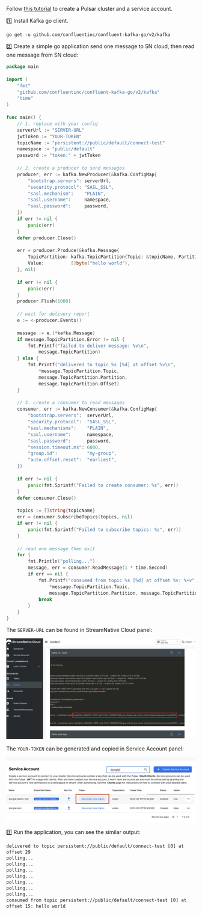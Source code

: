 
Follow [this tutorial](https://www.notion.so/streamnativeio/StreamNative-Cloud-for-Kafka-DRAFT-6aa74659b5f5495883beaa88e21eabc6) to create a Pulsar cluster and a service account.

1️⃣ Install Kafka go client.

```shell
go get -u github.com/confluentinc/confluent-kafka-go/v2/kafka
```

2️⃣ Create a simple go application send one message to SN cloud, then read one message from SN cloud:

```go
package main

import (
	"fmt"
	"github.com/confluentinc/confluent-kafka-go/v2/kafka"
	"time"
)

func main() {
	// 1. replace with your config
	serverUrl := "SERVER-URL"
	jwtToken := "YOUR-TOKEN"
	topicName := "persistent://public/default/connect-test"
	namespace := "public/default"
	password := "token:" + jwtToken

	// 2. create a producer to send messages
	producer, err := kafka.NewProducer(&kafka.ConfigMap{
		"bootstrap.servers": serverUrl,
		"security.protocol": "SASL_SSL",
		"sasl.mechanism":    "PLAIN",
		"sasl.username":     namespace,
		"sasl.password":     password,
	})
	if err != nil {
		panic(err)
	}
	defer producer.Close()

	err = producer.Produce(&kafka.Message{
		TopicPartition: kafka.TopicPartition{Topic: &topicName, Partition: kafka.PartitionAny},
		Value:          []byte("hello world"),
	}, nil)

	if err != nil {
		panic(err)
	}
	producer.Flush(1000)

	// wait for delivery report
	e := <-producer.Events()

	message := e.(*kafka.Message)
	if message.TopicPartition.Error != nil {
		fmt.Printf("failed to deliver message: %v\n",
			message.TopicPartition)
	} else {
		fmt.Printf("delivered to topic %s [%d] at offset %v\n",
			*message.TopicPartition.Topic,
			message.TopicPartition.Partition,
			message.TopicPartition.Offset)
	}

	// 3. create a consumer to read messages
	consumer, err := kafka.NewConsumer(&kafka.ConfigMap{
		"bootstrap.servers":  serverUrl,
		"security.protocol":  "SASL_SSL",
		"sasl.mechanisms":    "PLAIN",
		"sasl.username":      namespace,
		"sasl.password":      password,
		"session.timeout.ms": 6000,
		"group.id":           "my-group",
		"auto.offset.reset":  "earliest",
	})

	if err != nil {
		panic(fmt.Sprintf("Failed to create consumer: %s", err))
	}
	defer consumer.Close()

	topics := []string{topicName}
	err = consumer.SubscribeTopics(topics, nil)
	if err != nil {
		panic(fmt.Sprintf("Failed to subscribe topics: %s", err))
	}

	// read one message then exit
	for {
		fmt.Println("polling...")
		message, err = consumer.ReadMessage(1 * time.Second)
		if err == nil {
			fmt.Printf("consumed from topic %s [%d] at offset %v: %+v",
				*message.TopicPartition.Topic,
				message.TopicPartition.Partition, message.TopicPartition.Offset, string(message.Value))
			break
		}
	}
}
```

The `SERVER-URL` can be found in StreamNative Cloud panel:

![](./images/broker-url.jpg)

The `YOUR-TOKEN` can be generated and copied in Service Account panel:

![](./images/token.jpg)

3️⃣ Run the application, you can see the similar output:

```shell
delivered to topic persistent://public/default/connect-test [0] at offset 29
polling...
polling...
polling...
polling...
polling...
polling...
polling...
consumed from topic persistent://public/default/connect-test [0] at offset 15: hello world
```